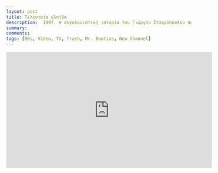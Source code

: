 ```yaml
---
layout: post
title: Τελευταία ελπίδα
description:  1997. Η συγκλονιστική ιστορία του Γιώργου Σταυρόπουλου που το πανελλήνιο παρακολούθησε με κομμένη την ανάσα.
summary: 
comments: 
tags: [90s, Video, TV, Trash, Mr. Boutias, New Channel]
---
```


<div class="youtube-embed-container">
	<iframe width="560" height="315" src="https://www.youtube.com/embed/WsZwrk5meJg" title="YouTube video player" frameborder="0" allow="accelerometer; autoplay; clipboard-write; encrypted-media; gyroscope; picture-in-picture" allowfullscreen></iframe>
</div>